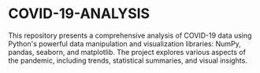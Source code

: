 # COVID-19-ANALYSIS
This repository presents a comprehensive analysis of COVID-19 data using Python's powerful data manipulation and visualization libraries: NumPy, pandas, seaborn, and matplotlib. The project explores various aspects of the pandemic, including trends, statistical summaries, and visual insights.
